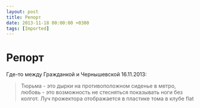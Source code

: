```yaml
---
layout: post
title: Репорт
date: 2013-11-18 00:00:00 +0300
tags: [Imported]
---
```

# Репорт

Где-то между Гражданкой и Чернышевской 16.11.2013:

> Тюрьма - это дырки на противоположном сиденье в метро, любовь - это возможность не стесняться показывать ноги без колгот. Луч прожектора отображается в пластике тома в клубе flat